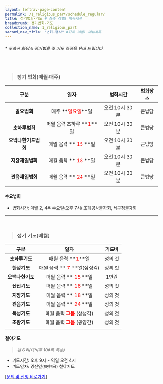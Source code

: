 ```yaml
---
layout: leftnav-page-content
permalink: /1_religious_part/schedule_regular/
title: 정기법회·기도 # 좌측 레벨2 메뉴제목
breadcrumb: 정기법회·기도
collection_name: 1_religious_part
second_nav_title: "법회·행사" #좌측 레벨1 메뉴제목
---
```


###### * *도솔산 화암사 정기법회 및 기도 일정을 안내 드립니다.*

<br>

> ### **정기 법회(매월·매주)**

|**구분**|**일자**|**법회시간**|**법회장소**|
|:-:|:-:|:-:|:-:|
| **일요법회** | 매주 **<span style="color:red;">일요일</span>**일|오전 10시 30분|큰법당|
| **초하루법회** | 매월 음력 초하루 **<span style="color:red;">1</span>**일|오전 10시 30분|큰법당|
| **오백나한기도법회** | 매월 음력 **<span style="color:red;"> 15 </span>**일|오전 10시 30분|큰법당|
| **지장재일법회** | 매월 음력 **<span style="color:red;"> 18 </span>**일|오전 10시 30분|큰법당|
| **관음재일법회** | 매월 음력 **<span style="color:red;"> 24 </span>**일|오전 10시 30분|큰법당|
|||||

#### **수요법회**
* 법회시간: 매월 2, 4주 수요일(오후 7시) 조폐공사불자회, 서구청불자회

---

<br>

> ### **정기 기도(매월)**

|**구분**|**일자**|**기도비**|
|:-:|:-:|:-:|
| **초하루기도** | 매월 음력 **<span style="color:red;">1</span>**일|성의 것|
| **칠성기도** | 매월 음력 **<span style="color:red;"> 7  </span>**일(삼성각)|성의 것|
| **오백나한기도** | 매월 음력 **<span style="color:red;"> 15 </span>**일| 1만원|
| **산신기도** | 매월 음력 **<span style="color:red;"> 16 </span>**일|성의 것|
| **지장기도** | 매월 음력 **<span style="color:red;"> 18 </span>**일|성의 것|
| **관음기도** | 매월 음력 **<span style="color:red;"> 24 </span>**일|성의 것|
| **독성기도** | 매월 음력 **<span style="color:red;"> 그믐 </span>**(삼성각)|성의 것|
| **조왕기도** | 매월 음력 **<span style="color:red;"> 그믐 </span>**(공양간)|성의 것|
||||

#### **철야기도**
> *년 6회(대비주 108독 독송)*

* 기도시간: 오후 9시 ~ 익일 오전 4시
* 기도일자: 경신일(庚申日) 철야기도

[[<span style="color:blue">문의 및 신청 바로가기</span>] ](/1_0_templeNews/questions/)


<!-- #### **수요법회**
* 법회시간: 매월 2, 4주 수요일(오후 7시) 조폐공사불자회, 서구청불자회


#### **철야기도**
> 년 6회(대비주 108독 독송)

* 기도시간: 오후 9시 ~ 익일 오전 4시
* 기도일자: 경신일(庚申日) 철야기도

|**구분**|**일자**|
|:-:|:-:|
| **초하루기도** | 매월 음력 **<span style="color:red;">1</span>**일|
| **칠성기도** | 매월 음력 **<span style="color:red;"> 7  </span>**일|
| **나한기도** | 매월 음력 **<span style="color:red;"> 15 </span>**일|
| **산신기도** | 매월 음력 **<span style="color:red;"> 16 </span>**일|
| **지장기도** | 매월 음력 **<span style="color:red;"> 18 </span>**일|
| **관음기도** | 매월 음력 **<span style="color:red;"> 24 </span>**일|
| **독성기도** | 매월 음력 **<span style="color:red;"> 그믐 </span>**|
|||

[** <span style="color:blue"> 문의 및 안내 바로가기</span>**](/1_0_templeNews/volunteer) -->


